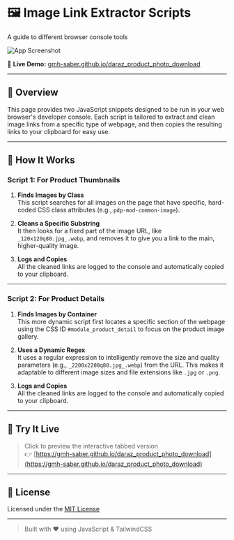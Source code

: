 # 🖼️ Image Link Extractor Scripts

A guide to different browser console tools

![App Screenshot](https://github.com/gmh-saber/daraz_product_photo_download/raw/main/assets/screencapture.png)

🔗 **Live Demo:** [gmh-saber.github.io/daraz_product_photo_download](https://gmh-saber.github.io/daraz_product_photo_download/)

---

## 📄 Overview

This page provides two JavaScript snippets designed to be run in your web browser's developer console. Each script is tailored to extract and clean image links from a specific type of webpage, and then copies the resulting links to your clipboard for easy use.

---

## 🧠 How It Works

### Script 1: For Product Thumbnails

1. **Finds Images by Class**  
   This script searches for all images on the page that have specific, hard-coded CSS class attributes (e.g., `pdp-mod-common-image`).

2. **Cleans a Specific Substring**  
   It then looks for a fixed part of the image URL, like `_120x120q80.jpg_.webp`, and removes it to give you a link to the main, higher-quality image.

3. **Logs and Copies**  
   All the cleaned links are logged to the console and automatically copied to your clipboard.

---

### Script 2: For Product Details

1. **Finds Images by Container**  
   This more dynamic script first locates a specific section of the webpage using the CSS ID `#module_product_detail` to focus on the product image gallery.

2. **Uses a Dynamic Regex**  
   It uses a regular expression to intelligently remove the size and quality parameters (e.g., `_2200x2200q80.jpg_.webp`) from the URL. This makes it adaptable to different image sizes and file extensions like `.jpg` or `.png`.

3. **Logs and Copies**  
   All the cleaned links are logged to the console and automatically copied to your clipboard.

---

## 🚀 Try It Live

> Click to preview the interactive tabbed version  
👉 [https://gmh-saber.github.io/daraz_product_photo_download](https://gmh-saber.github.io/daraz_product_photo_download)

---

## 📎 License

Licensed under the [MIT License](LICENSE)

---

> Built with ❤️ using JavaScript & TailwindCSS
